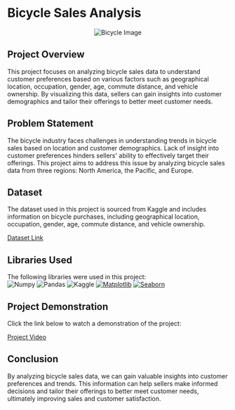 # Bicycle Sales Analysis

<center>

![Bicycle Image](https://media.giphy.com/media/v1.Y2lkPTc5MGI3NjExd3BwMWp2M3dqaDdvdzFmOXRvcWhiYzg0N3VkdGpzcHg4N3YxcHJleSZlcD12MV9pbnRlcm5hbF9naWZfYnlfaWQmY3Q9Zw/3orieWQFNoAYTDPwmQ/giphy.gif)

</center>

## Project Overview

This project focuses on analyzing bicycle sales data to understand customer preferences based on various factors such as geographical location, occupation, gender, age, commute distance, and vehicle ownership. By visualizing this data, sellers can gain insights into customer demographics and tailor their offerings to better meet customer needs.

## Problem Statement

The bicycle industry faces challenges in understanding trends in bicycle sales based on location and customer demographics. Lack of insight into customer preferences hinders sellers' ability to effectively target their offerings. This project aims to address this issue by analyzing bicycle sales data from three regions: North America, the Pacific, and Europe.

## Dataset

The dataset used in this project is sourced from Kaggle and includes information on bicycle purchases, including geographical location, occupation, gender, age, commute distance, and vehicle ownership.

[Dataset Link](https://www.kaggle.com/datasets/heeraldedhia/bike-buyers)

## Libraries Used

The following libraries were used in this project: <br>
![Numpy](https://img.shields.io/badge/Numpy-777BB4?style=for-the-badge&logo=numpy&logoColor=white)
![Pandas](https://img.shields.io/badge/Pandas-2C2D72?style=for-the-badge&logo=pandas&logoColor=white)
![Kaggle](https://img.shields.io/badge/Kaggle-20BEFF?style=for-the-badge&logo=Kaggle&logoColor=white)
[![Matplotlib](https://img.shields.io/badge/Matplotlib-FF5733?style=for-the-badge&logo=matplotlib&logoColor=white)](https://matplotlib.org/)
[![Seaborn](https://img.shields.io/badge/Seaborn-008000?style=for-the-badge&logo=seaborn&logoColor=white)](https://seaborn.pydata.org/)

## Project Demonstration

Click the link below to watch a demonstration of the project:

[Project Video](https://www.youtube.com/watch?v=YboXwoAtaik)

## Conclusion

By analyzing bicycle sales data, we can gain valuable insights into customer preferences and trends. This information can help sellers make informed decisions and tailor their offerings to better meet customer needs, ultimately improving sales and customer satisfaction.
